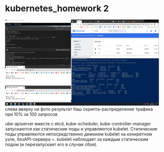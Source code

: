 # kubernetes_homework 2

![alt text](./work2.jpg)
слева вверху на фото результат баш скрипта-распределение трафика при 10% за 100 запросов

ube-apiserver вместе с etcd, kube-scheduler, kube-controller-manager запускаются как статические поды и  управляются kubelet.
Статические поды управляются непосредственно демоном kubelet на конкретном узле, безAPI-сервера =.  kubelet наблюдает за каждым статическим подом (и перезапускает его в случае сбоя).

